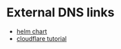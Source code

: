 # External DNS links

* [helm chart](https://bitnami.com/stack/external-dns/helm)
* [cloudflare tutorial](https://github.com/kubernetes-sigs/external-dns/blob/master/docs/tutorials/cloudflare.md)
